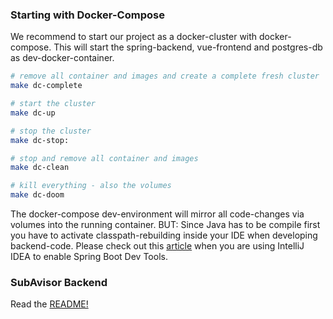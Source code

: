 ### Starting with Docker-Compose

We recommend to start our project as a docker-cluster with docker-compose.
This will start the spring-backend, vue-frontend and postgres-db as dev-docker-container.


```bash
# remove all container and images and create a complete fresh cluster
make dc-complete

# start the cluster
make dc-up

# stop the cluster
make dc-stop:

# stop and remove all container and images
make dc-clean

# kill everything - also the volumes
make dc-doom
```

The docker-compose dev-environment will mirror all code-changes via volumes into the running container. BUT: Since Java 
has to be compile first you have to activate classpath-rebuilding inside your IDE when developing backend-code.
Please check out this [article](https://mkyong.com/spring-boot/intellij-idea-spring-boot-template-reload-is-not-working/ "BACKEND REAMDE")
when you are using IntelliJ IDEA to enable Spring Boot Dev Tools.


### SubAvisor Backend

Read the [README!](./backend/README.md "BACKEND REAMDE")
